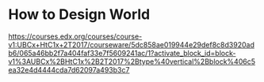 # How to Design World
https://courses.edx.org/courses/course-v1:UBCx+HtC1x+2T2017/courseware/5dc858ae019944e29def8c8d3920adb6/065a46bb2f7a404faf33e7f5609241ac/1?activate_block_id=block-v1%3AUBCx%2BHtC1x%2B2T2017%2Btype%40vertical%2Bblock%406c5ea32e4d4444cda7d62097a493b3c7